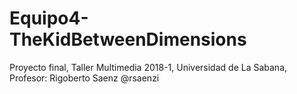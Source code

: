 # Equipo4-TheKidBetweenDimensions
Proyecto final, Taller Multimedia 2018-1, Universidad de La Sabana, Profesor: Rigoberto Saenz @rsaenzi

